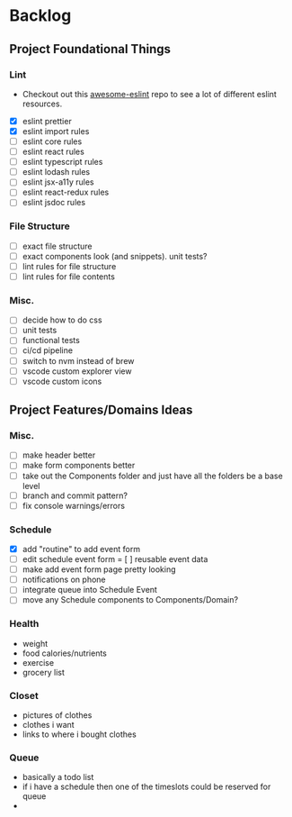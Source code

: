 # Backlog

## Project Foundational Things

### Lint

- Checkout out this [awesome-eslint](https://github.com/dustinspecker/awesome-eslint) repo to see a lot of different eslint resources.

- [x] eslint prettier
- [x] eslint import rules
- [ ] eslint core rules
- [ ] eslint react rules
- [ ] eslint typescript rules
- [ ] eslint lodash rules
- [ ] eslint jsx-a11y rules
- [ ] eslint react-redux rules
- [ ] eslint jsdoc rules

### File Structure

- [ ] exact file structure
- [ ] exact components look (and snippets). unit tests?
- [ ] lint rules for file structure
- [ ] lint rules for file contents

### Misc.

- [ ] decide how to do css
- [ ] unit tests
- [ ] functional tests
- [ ] ci/cd pipeline
- [ ] switch to nvm instead of brew
- [ ] vscode custom explorer view
- [ ] vscode custom icons

## Project Features/Domains Ideas

### Misc.

- [ ] make header better
- [ ] make form components better
- [ ] take out the Components folder and just have all the folders be a base level
- [ ] branch and commit pattern?
- [ ] fix console warnings/errors

### Schedule

- [x] add "routine" to add event form
- [ ] edit schedule event form
= [ ] reusable event data
- [ ] make add event form page pretty looking
- [ ] notifications on phone
- [ ] integrate queue into Schedule Event
- [ ] move any Schedule components to Components/Domain?
  
### Health
  - weight
  - food calories/nutrients
  - exercise
  - grocery list

### Closet
  - pictures of clothes
  - clothes i want
  - links to where i bought clothes
  
### Queue
  - basically a todo list
  - if i have a schedule then one of the timeslots could be reserved for queue
- 

